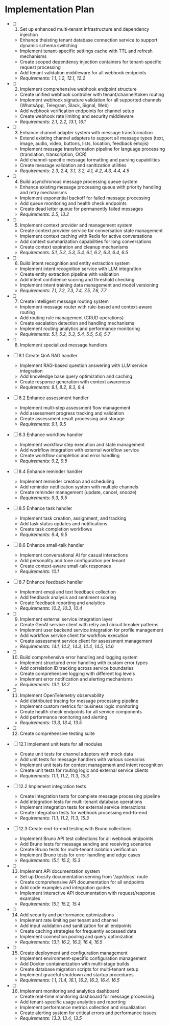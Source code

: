 # Implementation Plan

- [ ] 1. Set up enhanced multi-tenant infrastructure and dependency injection
  - Enhance theisting tenant database connection service to support dynamic schema switching
  - Implement tenant-specific settings cache with TTL and refresh mechanisms
  - Create scoped dependency injection containers for tenant-specific request processing
  - Add tenant validation middleware for all webhook endpoints
  - _Requirements: 1.1, 1.2, 12.1, 12.2_

- [ ] 2. Implement comprehensive webhook endpoint structure
  - Create unified webhook controller with tenant/channel/token routing
  - Implement webhook signature validation for all supported channels (WhatsApp, Telegram, Slack, Signal, Web)
  - Add webhook verification endpoints for channel setup
  - Create webhook rate limiting and security middleware
  - _Requirements: 2.1, 2.2, 13.1, 16.1_

- [ ] 3. Enhance channel adapter system with message transformation
  - Extend existing channel adapters to support all message types (text, image, audio, video, buttons, lists, location, feedback emojis)
  - Implement message transformation pipeline for language processing (translation, transcription, OCR)
  - Add channel-specific message formatting and parsing capabilities
  - Create message validation and sanitization utilities
  - _Requirements: 2.3, 2.4, 3.1, 3.2, 4.1, 4.2, 4.3, 4.4, 4.5_

- [ ] 4. Build asynchronous message processing queue system
  - Enhance existing message processing queue with priority handling and retry mechanisms
  - Implement exponential backoff for failed message processing
  - Add queue monitoring and health check endpoints
  - Create dead letter queue for permanently failed messages
  - _Requirements: 2.5, 13.2_

- [ ] 5. Implement context provider and management system
  - Create context provider service for conversation state management
  - Implement context caching with Redis for active conversations
  - Add context summarization capabilities for long conversations
  - Create context expiration and cleanup mechanisms
  - _Requirements: 5.1, 5.2, 5.3, 5.4, 6.1, 6.2, 6.3, 6.4, 6.5_

- [ ] 6. Build intent recognition and entity extraction system
  - Implement intent recognition service with LLM integration
  - Create entity extraction pipeline with validation
  - Add intent confidence scoring and threshold checking
  - Implement intent training data management and model versioning
  - _Requirements: 7.1, 7.2, 7.3, 7.4, 7.5, 7.6, 7.7_

- [ ] 7. Create intelligent message routing system
  - Implement message router with rule-based and context-aware routing
  - Add routing rule management (CRUD operations)
  - Create escalation detection and handling mechanisms
  - Implement routing analytics and performance monitoring
  - _Requirements: 5.1, 5.2, 5.3, 5.4, 5.5, 5.6, 5.7_

- [ ] 8. Implement specialized message handlers
- [ ] 8.1 Create QnA RAG handler
  - Implement RAG-based question answering with LLM service integration
  - Add knowledge base query optimization and caching
  - Create response generation with context awareness
  - _Requirements: 8.1, 8.2, 8.3, 8.4_

- [ ] 8.2 Enhance assessment handler
  - Implement multi-step assessment flow management
  - Add assessment progress tracking and validation
  - Create assessment result processing and storage
  - _Requirements: 9.1, 9.5_

- [ ] 8.3 Enhance workflow handler
  - Implement workflow step execution and state management
  - Add workflow integration with external workflow service
  - Create workflow completion and error handling
  - _Requirements: 9.2, 9.5_

- [ ] 8.4 Enhance reminder handler
  - Implement reminder creation and scheduling
  - Add reminder notification system with multiple channels
  - Create reminder management (update, cancel, snooze)
  - _Requirements: 9.3, 9.5_

- [ ] 8.5 Enhance task handler
  - Implement task creation, assignment, and tracking
  - Add task status updates and notifications
  - Create task completion workflows
  - _Requirements: 9.4, 9.5_

- [ ] 8.6 Enhance small-talk handler
  - Implement conversational AI for casual interactions
  - Add personality and tone configuration per tenant
  - Create context-aware small-talk responses
  - _Requirements: 10.1_

- [ ] 8.7 Enhance feedback handler
  - Implement emoji and text feedback collection
  - Add feedback analysis and sentiment scoring
  - Create feedback reporting and analytics
  - _Requirements: 10.2, 10.3, 10.4_

- [ ] 9. Implement external service integration layer
  - Create GenAI service client with retry and circuit breaker patterns
  - Implement user backend service integration for profile management
  - Add workflow service client for workflow execution
  - Create assessment service client for assessment management
  - _Requirements: 14.1, 14.2, 14.3, 14.4, 14.5, 14.6_

- [ ] 10. Build comprehensive error handling and logging system
  - Implement structured error handling with custom error types
  - Add correlation ID tracking across service boundaries
  - Create comprehensive logging with different log levels
  - Implement error notification and alerting mechanisms
  - _Requirements: 13.1, 13.2_

- [ ] 11. Implement OpenTelemetry observability
  - Add distributed tracing for message processing pipeline
  - Implement custom metrics for business logic monitoring
  - Create health check endpoints for all service components
  - Add performance monitoring and alerting
  - _Requirements: 13.3, 13.4, 13.5_

- [ ] 12. Create comprehensive testing suite
- [ ] 12.1 Implement unit tests for all modules
  - Create unit tests for channel adapters with mock data
  - Add unit tests for message handlers with various scenarios
  - Implement unit tests for context management and intent recognition
  - Create unit tests for routing logic and external service clients
  - _Requirements: 11.1, 11.2, 11.3, 15.3_

- [ ] 12.2 Implement integration tests
  - Create integration tests for complete message processing pipeline
  - Add integration tests for multi-tenant database operations
  - Implement integration tests for external service interactions
  - Create integration tests for webhook processing end-to-end
  - _Requirements: 11.1, 11.2, 11.3, 15.3_

- [ ] 12.3 Create end-to-end testing with Bruno collections
  - Implement Bruno API test collections for all webhook endpoints
  - Add Bruno tests for message sending and receiving scenarios
  - Create Bruno tests for multi-tenant isolation verification
  - Implement Bruno tests for error handling and edge cases
  - _Requirements: 15.1, 15.2, 15.3_

- [ ] 13. Implement API documentation system
  - Set up Docsify documentation serving from '/api/docs' route
  - Create comprehensive API documentation for all endpoints
  - Add code examples and integration guides
  - Implement interactive API documentation with request/response examples
  - _Requirements: 15.1, 15.2, 15.4_

- [ ] 14. Add security and performance optimizations
  - Implement rate limiting per tenant and channel
  - Add input validation and sanitization for all endpoints
  - Create caching strategies for frequently accessed data
  - Implement connection pooling and query optimization
  - _Requirements: 13.1, 16.2, 16.3, 16.4, 16.5_

- [ ] 15. Create deployment and configuration management
  - Implement environment-specific configuration management
  - Add Docker containerization with multi-stage builds
  - Create database migration scripts for multi-tenant setup
  - Implement graceful shutdown and startup procedures
  - _Requirements: 1.1, 11.4, 16.1, 16.2, 16.3, 16.4, 16.5_

- [ ] 16. Implement monitoring and analytics dashboard
  - Create real-time monitoring dashboard for message processing
  - Add tenant-specific usage analytics and reporting
  - Implement performance metrics collection and visualization
  - Create alerting system for critical errors and performance issues
  - _Requirements: 13.3, 13.4, 13.5_
